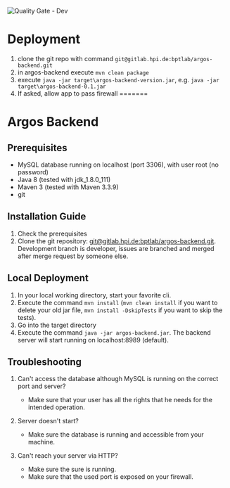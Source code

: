 ![Quality Gate - Dev](https://bpt-lab.org/sonarqube/api/badges/gate?key=de.hpi.bpt:argos-backend:dev "Developer branch")

# Deployment
1. clone the git repo with command `git@gitlab.hpi.de:bptlab/argos-backend.git`
1. in argos-backend execute `mvn clean package`
1. execute `java -jar target\argos-backend-version.jar`, e.g. `java -jar target\argos-backend-0.1.jar`
1. If asked, allow app to pass firewall
=======
# Argos Backend

## Prerequisites
* MySQL database running on localhost (port 3306), with user root (no password)
* Java 8 (tested with jdk_1.8.0_111)
* Maven 3 (tested with Maven 3.3.9)
* git

## Installation Guide
1. Check the prerequisites
1. Clone the git repository: [git@gitlab.hpi.de:bptlab/argos-backend.git](https://gitlab.hpi.de/bptlab/argos-backend/). Development branch is developer, issues are branched and merged after merge request by someone else.

## Local Deployment
1. In your local working directory, start your favorite cli. 
1. Execute the command ```mvn install``` (```mvn clean install``` if you want to delete your old jar file, ```mvn install -DskipTests``` if you want to skip the tests).
1. Go into the target directory
1. Execute the command ```java -jar argos-backend.jar```. The backend server will start running on localhost:8989 (default).

## Troubleshooting
1. Can't access the database although MySQL is running on the correct port and server? 
    * Make sure that your user has all the rights that he needs for the intended operation.

1. Server doesn't start?
	* Make sure the database is running and accessible from your machine.

1. Can't reach your server via HTTP?
	* Make sure the sure is running. 
	* Make sure that the used port is exposed on your firewall.